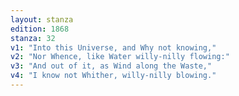 ```yaml
---
layout: stanza
edition: 1868
stanza: 32
v1: "Into this Universe, and Why not knowing,"
v2: "Nor Whence, like Water willy-nilly flowing:"
v3: "And out of it, as Wind along the Waste,"
v4: "I know not Whither, willy-nilly blowing."
---
```

